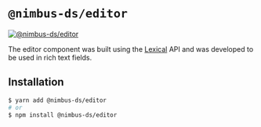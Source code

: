 # `@nimbus-ds/editor`

[![@nimbus-ds/editor](https://img.shields.io/npm/v/@nimbus-ds/editor?label=%40nimbus-ds%2Feditor)](https://www.npmjs.com/package/@nimbus-ds/editor)

The editor component was built using the [Lexical](https://lexical.dev) API and was developed to be used in rich text fields.

## Installation

```sh
$ yarn add @nimbus-ds/editor
# or
$ npm install @nimbus-ds/editor
```
